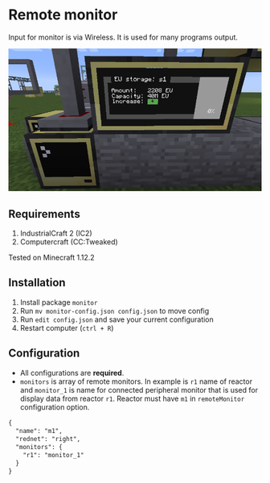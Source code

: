 # Remote monitor

Input for monitor is via Wireless. It is used for many programs output.

![Monitor](https://github.com/mesour/packager-server/blob/master/docs/img/monitor.png)

## Requirements

1. IndustrialCraft 2 (IC2)
2. Computercraft (CC:Tweaked)

Tested on Minecraft 1.12.2

## Installation

1. Install package `monitor`
2. Run `mv monitor-config.json config.json` to move config
3. Run `edit config.json` and save your current configuration
4. Restart computer (`ctrl + R`)

## Configuration

- All configurations are **required**.
- `monitors` is array of remote monitors. In example is `r1` name of reactor
and `monitor_1` is name for connected peripheral monitor that is used for display
data from reactor `r1`. Reactor must have `m1` in `remoteMonitor` configuration option.

```
{
  "name": "m1",
  "rednet": "right",
  "monitors": {
    "r1": "monitor_1"
  }
}

```
